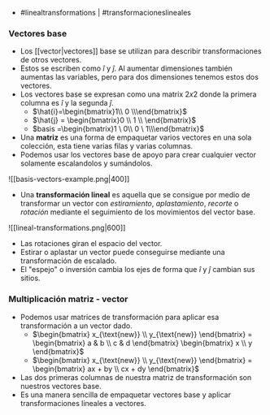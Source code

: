 - #linealtransformations | #transformacioneslineales

### Vectores base
- Los [[vector|vectores]] base se utilizan para describir transformaciones de otros vectores. 
- Estos se escriben como $\hat{i}$ y $\hat{j}$. Al aumentar dimensiones también aumentas las variables, pero para dos dimensiones tenemos estos dos vectores.
- Los vectores base se expresan como una matrix $2x2$ donde la primera columna es $\hat{i}$ y la segunda $\hat{j}$.
	- $\hat{i}=\begin{bmatrix}1\\ 0 \\\end{bmatrix}$
	- $\hat{j} = \begin{bmatrix}0 \\ 1 \\ \end{bmatrix}$
	- $basis =\begin{bmatrix}1 \ 0\\ 0 \ 1\\\end{bmatrix}$
- Una **matriz** es una forma de empaquetar varios vectores en una sola colección, esta tiene varias filas y varias columnas.
- Podemos usar los vectores base de apoyo para crear cualquier vector solamente escalandolos y sumándolos.

![[basis-vectors-example.png|400]]

- Una **transformación lineal** es aquella que se consigue por medio de transformar un vector con *estiramiento*, *aplastamiento*, *recorte* o *rotación* mediante el seguimiento de los movimientos del vector base.

![[lineal-transformations.png|600]]

- Las rotaciones giran el espacio del vector.
- Estirar o aplastar un vector puede conseguirse mediante una transformación de escalado.
- El "espejo" o inversión cambia los ejes de forma que $\hat{i}$ y $\hat{j}$ cambian sus sitios.

### Multiplicación matriz - vector
- Podemos usar matrices de transformación para aplicar esa transformación a un vector dado.
	- $\begin{bmatrix} x_{\text{new}} \\ y_{\text{new}} \end{bmatrix} = \begin{bmatrix} a & b \\ c & d \end{bmatrix} \begin{bmatrix} x \\ y \end{bmatrix}$
	- $\begin{bmatrix} x_{\text{new}} \\ y_{\text{new}} \end{bmatrix} = \begin{bmatrix} ax + by \\ cx + dy \end{bmatrix}$
- Las dos primeras columnas de nuestra matriz de transformación son nuestros vectores base.
- Es una manera sencilla de empaquetar vectores base y aplicar transformaciones lineales a vectores.